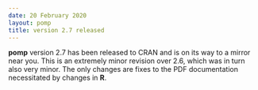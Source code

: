 ```yaml
---
date: 20 February 2020
layout: pomp
title: version 2.7 released
---
```


**pomp** version 2.7 has been released to CRAN and is on its way to a mirror near you.  This is an extremely minor revision over 2.6, which was in turn also very minor. The only changes are fixes to the PDF documentation necessitated by changes in **R**.
